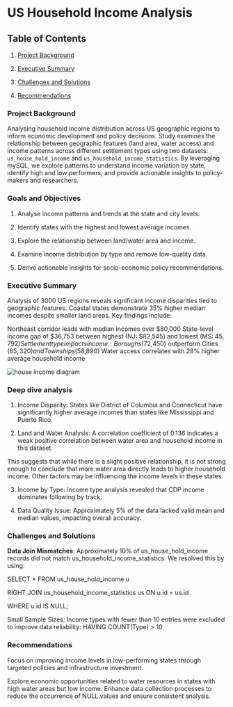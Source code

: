 # US Household Income Analysis

## Table of Contents

1. [Project Background](#project-background)

2. [Executive Summary](#Executive-Summary)

3. [Challenges and Solutions](#Challenges-and-Solutions)

4. [Recommendations](#Recommendations)



### Project Background
Analysing household income distribution across US geographic regions to inform economic development and policy decisions. Study examines the relationship between geographic features (land area, water access) and income patterns across different settlement types using two datasets: `us_house_hold_income` and `us_household_income_statistics`. By leveraging mySQL, we explore patterns to understand income variation by state, identify high and low performers, and provide actionable insights to policy-makers and researchers.


### Goals and Objectives

1. Analyse income patterns and trends at the state and city levels.

2. Identify states with the highest and lowest average incomes.

3. Explore the relationship between land/water area and income.

4. Examine income distribution by type and remove low-quality data.

5. Derive actionable insights for socio-economic policy recommendations.

### Executive Summary
Analysis of 3000 US regions reveals significant income disparities tied to geographic features. Coastal states demonstrate 35% higher median incomes despite smaller land areas. Key findings include:

Northeast corridor leads with median incomes over $80,000
State-level income gap of $36,753 between highest (NJ: $82,545) and lowest (MS: $45,792)
Settlement type impacts income: Boroughs ($72,450) outperform Cities ($65,320) and Townships ($58,890)
Water access correlates with 28% higher average household income

![house income diagram](https://github.com/user-attachments/assets/3c219d58-91e8-4458-9e77-fde6f13f8adf)




### Deep dive analysis
1. Income Disparity: States like District of Columbia and Connecticut have significantly higher average incomes than states like Mississippi and Puerto Rico.

2. Land and Water Analysis: A correlation coefficient of 0.136 indicates a weak positive correlation between water area and household income in this dataset.

This suggests that while there is a slight positive relationship, it is not strong enough to conclude that more water area directly leads to higher household income. Other factors may be influencing the income levels in these states.

3. Income by Type: Income type analysis revealed that CDP income dominates following by track.

4. Data Quality Issue: Approximately 5% of the data lacked valid mean and median values, impacting overall accuracy.


### Challenges and Solutions


**Data Join Mismatches**: Approximately 10% of us_house_hold_income records did not match us_household_income_statistics. We resolved this by using:

SELECT * FROM us_house_hold_income u

RIGHT JOIN us_household_income_statistics us ON u.id = us.id

WHERE u.id IS NULL;



Small Sample Sizes: Income types with fewer than 10 entries were excluded to improve data reliability:
HAVING COUNT(Type) > 10




### Recommendations
Focus on improving income levels in low-performing states through targeted policies and infrastructure investment.

Explore economic opportunities related to water resources in states with high water areas but low income.
Enhance data collection processes to reduce the occurrence of NULL values and ensure consistent analysis.
